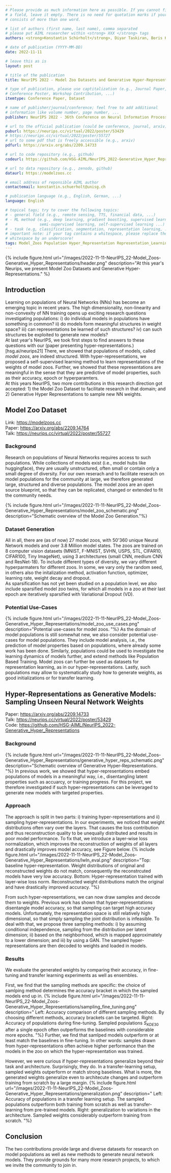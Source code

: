 ```yaml
---
# Please provide as much information here as possible. If you cannot fill in
# a field, leave it empty. There is no need for quotation marks if your entry
# consists of more than one word.

# list of authors (first name, last name), comma separated
# please put AIML researcher within <strong> XXX </strong> tags
authors: <strong>Konstantin Schürholt</strong>, Diyar Taskiran, Boris Knyazev, Xavier Giro-i-Nieto, Damian Borth

# date of publication (YYYY-MM-DD)
date: 2022-11-11

# leave this as is
layout: post

# title of the publication
title: NeurIPS 2022 - Model Zoo Datasets and Generative Hyper-Representations

# type of publication, please use captitalization (e.g., Journal Paper,
# Conference Poster, Workshop Contribution, ...)
itemtype: Conference Paper, Dataset

# name of publisher/journal/conference; feel free to add additional
# information like volume number, page number, ...
publisher: NeurIPS 2022 - 36th Conference on Neural Information Processing Systems, New Orleans, USA.

# url to the official publication (could be conference, journal, arxiv)
puburl: https://neurips.cc/virtual/2022/poster/53429
# https://neurips.cc/virtual/2022/poster/55727
# url to some pdf that is freely accessible (e.g., arxiv)
pdfurl: https://arxiv.org/abs/2209.14733

# url to code repository (e.g., github)
codeurl: https://github.com/HSG-AIML/NeurIPS_2022-Generative_Hyper_Representations

# url to data repository (e.g., zenodo, github)
dataurl: https://modelzoos.cc

# email address of reponsible AIML author
contactemail: konstantin.schuerholt@unisg.ch

# publication language (e.g., English, German, ...)
language: English

# topical tags; try to cover the following topics:
# - general field (e.g., remote sensing, TTS, financial data, ...)
# - ML method (e.g., deep learning, gradient boosting, supervised learning,
#              semi-supervised learning, self-supervised learning ...)
# - task (e.g, classification, segmentation, representation learning, ...)
# important note: if your tag contains a whitespace, please replace the
# whitespace by an underscore!
tags: Model_Zoos Population Hyper_Representation Representation_Learning Self-Supervised_Learning Weight_Space Parameter_Space Initialization Model_Generation Generative_Learning Transfer_Learning Finetuning
---
```


{% include figure.html
url="/images/2022-11-11-NeurIPS_22-Model_Zoos-Generative_Hyper_Representations/header.png"
description="At this year's Neurips, we present Model Zoo Datasets and Generative Hyper-Representations." %}
## Introduction
Learning on populations of Neural Networks (NNs) has become an emerging topic in recent years. 
The high dimensionality, non-linearity and non-convexity of NN training opens up exciting research questions investigating populations: 
i) do individual models in populations have something in common? 
ii) do models form meaningful structures in weight space? 
iii) can representations be learned of such structures?
iv) can such structures be exploited to generate new models?   
At last year's NeurIPS, we took first steps to find answers to these questions with our (paper presenting hyper-representations.)[hsg.ai/neurips21]
There, we showed that populations of models, called *model zoos*, are indeed structured. With hyper-representations, we proposed a self-supervised learning method to learn 
representations of the weights of model zoos. Further, we showed that these representations are meaningful in the sense that they are predictive of model properties, 
such as their accuracy, epoch or hyperparamters.   
At this years NeurIPS, two more contributions in this research direction got accepted: 1) the Model Zoo Dataset to facilitate research in that domain; and 2) Generative Hyper Representations to sample new NN weights.

## Model Zoo Dataset
Link:   https://modelzoos.cc   
Paper:  https://arxiv.org/abs/2209.14764  
Talk:   https://neurips.cc/virtual/2022/poster/55727  

### Background
Research on populations of Neural Networks requires access to such populations. 
While collections of models exist (i.e., model hubs like huggingface), they are usually unstructured, often small or contain only a small degree of diversity.
For our own reserach and to facilitate reserach on model populations for the community at large, we therefore generated large, structured and diverse populations.
The model zoos are an open source blueprint, so that they can be replicated, changed or extended to fit the community needs.

{% include figure.html
url="/images/2022-11-11-NeurIPS_22-Model_Zoos-Generative_Hyper_Representations/model_zoo_schematic.png"
description="Schematic overview of the Model Zoo Generation."%}

### Dataset Generation
All in all, there are (as of now) 27 model zoos, with 50'360 unique Neural Network models and over 3.8 Million model states. 
The zoos are trained on 8 computer vision datasets (MNIST, F-MNIST, SVHN, USPS, STL, CIFAR10, CIFAR100, Tiny ImageNet), 
using 3 architectures (small CNN, medium CNN and ResNet-18).
To include different types of diversity, we vary different hyperparmaters for different zoos. In some, we vary only the random seed, in others also the initalization method, activation function, optimizer, learning rate, weight decay and dropout.   
As sparsification has not yet been studied on a population level, we also include sparsified model zoo twins, for which all models in a zoo at their last epoch are iteratively sparsified with Variational Dropout (VD).

### Potential Use-Cases
{% include figure.html
url="/images/2022-11-11-NeurIPS_22-Model_Zoos-Generative_Hyper_Representations/model_zoo_use_cases.png"
description="Potential use-cases for model zoos.
"%}
As the domain of model populations is still somewhat new, we also consider potential use-cases for model populations. 
They include model analysis, i.e., the prediction of model properties based on populations, where already some work has been done.
Similarly, populations could be used to investigate the learning dynamics of models further, and extend methods like Population Based Training.
Model zoos can further be used as datasets for representation learning, as in our hyper-representations.
Lastly, such populations may allow to systematically study how to generate weights, as good initializations or for transfer learning.



## Hyper-Representations as Generative Models: Sampling Unseen Neural Network Weights
Paper:  https://arxiv.org/abs/2209.14733   
Talk:   https://neurips.cc/virtual/2022/poster/53429   
Code:   https://github.com/HSG-AIML/NeurIPS_2022-Generative_Hyper_Representations   


### Background
{% include figure.html
url="/images/2022-11-11-NeurIPS_22-Model_Zoos-Generative_Hyper_Representations/generative_hyper_reps_schematic.png"
description="Schematic overview of Generative Hyper-Representations.
"%}
In previous work, we showed that hyper-representations embed populations of models in a meaningful way, i.e., disentangling latent properties such as accuarcy, or training progress.
For this project, we therefore investigated if such hyper-representations can be leveraged to generate new models with targeted properties.

### Approach
The approach is split in two parts: i) training hyper-representations and ii) sampling hyper-representations.
In our experiments, we noticed that weight distributions often vary over the layers. That causes the loss contribution and thus reconstruction quality to be unequally distributed and results in poor model performance.
To fix that, we introduce a layer-wise loss normalization, which improves the reconstruction of weights of all layers and drastically improves model accuracy, see Figure below. 
{% include figure.html
url="/images/2022-11-11-NeurIPS_22-Model_Zoos-Generative_Hyper_Representations/lwln_eval.png"
description="Top: baseline hyper-representation. Weight distributions of original and reconstructed weights do not match, consequently the reconstrcuted models have very low accuracy. Bottom: Hyper-representation trained with layer-wise loss norm. Reconstructed weight distributions match the original and have drastically improved accuracy.
"%}

From such hyper-representations, we can now draw samples and decode them to weights. Previous work has shown that hyper-representations disentangle model accuracy, so that sampling can target high accuracy models.
Unfortunately, the representation space is still relatively high dimensional, so that simply sampling the joint distribution is infeasible. 
To deal with that, we propose three sampling methods: 
i) by assuming conditional independence, sampling from the distribution per latent dimension; 
ii) based on the neighborhood, which is mapped approximately to a lower dimension; and
iii) by using a GAN.
The sampled hyper-representations are then decoded to weights and loaded in models.


### Results
We evaluate the generated weights by comparing their accuracy, in fine-tuning and transfer learning experiments as well as ensembles.

First, we find that the sampling methods are specific: the choice of samlping method determines the accuracy bracket in which the sampled models end up in.
{% include figure.html
url="/images/2022-11-11-NeurIPS_22-Model_Zoos-Generative_Hyper_Representations/sampling_fine_tuning.png"
description="
Left: Accuracy comparison of different sampling methods. By choosing different methods, accuracy brackets can be targeted. Right: Accuracy of populations during fine-tuning. Sampled populations $S_{KDE30}$ after a single epoch often outperforms the baselines with considerable more epochs.
"%}
Further, we find that samlped models outperform or at least match the baselines in fine-tuning. 
In other words: samples drawn from hyper-representations often achieve higher performance than the models in the zoo on which the hyper-representation was trained.

However, we were curious if hyper-representations generalize beyond their task and architecture. 
Surprisingly, they do. In a transfer-learning setup, sampled weights outperform or match strong baselines. 
What is more, the generated weights generalize even to architecute changes and outperform training from scratch by a large margin.
{% include figure.html
url="/images/2022-11-11-NeurIPS_22-Model_Zoos-Generative_Hyper_Representations/generalization.png"
description="
Left: Accuracy of populations in a transfer learning setup. The sampled populations outperform both training from scratch as well as transfer-learning from pre-trained models. Right: generalization to variations in the architecture. Sampled weights considerably outperform training from scratch.
"%}

## Conclusion
The two contributions provide large and diverse datasets for research on model populations as well as new methods to generate neural network models. 
They provide grounds for many more research projects, to which we invite the community to join in.

